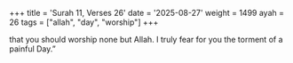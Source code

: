 +++
title = 'Surah 11, Verses 26'
date = '2025-08-27'
weight = 1499
ayah = 26
tags = ["allah", "day", "worship"]
+++

that you should worship none but Allah. I truly fear for you the torment of a painful Day.”